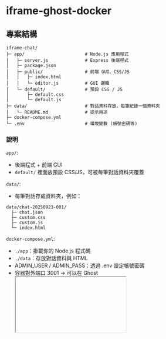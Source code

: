 # iframe-ghost-docker

## 專案結構
```
iframe-chat/
├─ app/                       # Node.js 應用程式
│   ├─ server.js              # Express 後端程式
│   ├─ package.json
│   ├─ public/                # 前端 GUI、CSS/JS
│   │   ├─ index.html
│   │   └─ editor.js          # GUI 邏輯
│   └─ default/               # 預設 CSS / JS
│       ├─ default.css
│       └─ default.js
├─ data/                      # 對話資料存放，每筆紀錄一個資料夾
│   └─ README.md              # 提示用途
├─ docker-compose.yml
└─ .env                       # 環境變數 (帳號密碼等)
```

### 說明

`app/`: 
 - 後端程式 + 前端 GUI
 - `default/` 裡面放預設 CSS/JS，可被每筆對話資料夾覆蓋

`data/`: 
 - 每筆對話存成資料夾，例如：
```
data/chat-20250923-001/
  ├─ chat.json
  ├─ custom.css
  ├─ custom.js
  └─ index.html
```

`docker-compose.yml`:
 - `./app`：掛載你的 Node.js 程式碼
 - `./data`：存放對話資料與 HTML
 - ADMIN_USER / ADMIN_PASS：透過 .env 設定帳號密碼
 - 容器對外端口 3001 → 可以在 Ghost <iframe> 裡面嵌入

`.env`: 
- 存放簡單登入帳號密碼，例如：
```
ADMIN_USER=admin
ADMIN_PASS=123456
```
